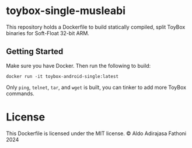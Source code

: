 # toybox-single-musleabi

This repository holds a Dockerfile to build statically compiled,
split ToyBox binaries for Soft-Float 32-bit ARM.

## Getting Started

Make sure you have Docker. Then run the following to build:

```
docker run -it toybox-android-single:latest
```

Only `ping`, `telnet`, `tar`, and `wget` is built, you can tinker
to add more ToyBox commands.

# License

This Dockerfile is licensed under the MIT license.
© Aldo Adirajasa Fathoni 2024
